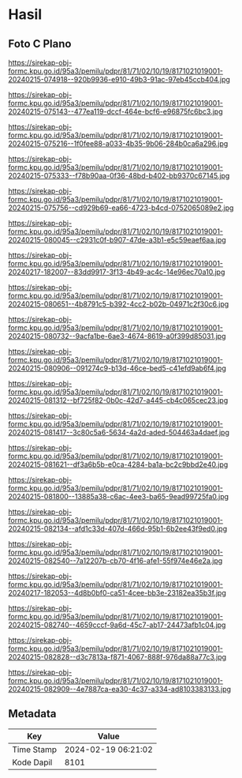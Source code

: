 # Hasil

## Foto C Plano

https://sirekap-obj-formc.kpu.go.id/95a3/pemilu/pdpr/81/71/02/10/19/8171021019001-20240215-074918--920b9936-e910-49b3-91ac-97eb45ccb404.jpg

https://sirekap-obj-formc.kpu.go.id/95a3/pemilu/pdpr/81/71/02/10/19/8171021019001-20240215-075143--477ea119-dccf-464e-bcf6-e96875fc6bc3.jpg

https://sirekap-obj-formc.kpu.go.id/95a3/pemilu/pdpr/81/71/02/10/19/8171021019001-20240215-075216--1f0fee88-a033-4b35-9b06-284b0ca6a296.jpg

https://sirekap-obj-formc.kpu.go.id/95a3/pemilu/pdpr/81/71/02/10/19/8171021019001-20240215-075333--f78b90aa-0f36-48bd-b402-bb9370c67145.jpg

https://sirekap-obj-formc.kpu.go.id/95a3/pemilu/pdpr/81/71/02/10/19/8171021019001-20240215-075756--cd929b69-ea66-4723-b4cd-0752065089e2.jpg

https://sirekap-obj-formc.kpu.go.id/95a3/pemilu/pdpr/81/71/02/10/19/8171021019001-20240215-080045--c2931c0f-b907-47de-a3b1-e5c59eaef6aa.jpg

https://sirekap-obj-formc.kpu.go.id/95a3/pemilu/pdpr/81/71/02/10/19/8171021019001-20240217-182007--83dd9917-3f13-4b49-ac4c-14e96ec70a10.jpg

https://sirekap-obj-formc.kpu.go.id/95a3/pemilu/pdpr/81/71/02/10/19/8171021019001-20240215-080651--4b8791c5-b392-4cc2-b02b-04971c2f30c6.jpg

https://sirekap-obj-formc.kpu.go.id/95a3/pemilu/pdpr/81/71/02/10/19/8171021019001-20240215-080732--9acfa1be-6ae3-4674-8619-a0f399d85031.jpg

https://sirekap-obj-formc.kpu.go.id/95a3/pemilu/pdpr/81/71/02/10/19/8171021019001-20240215-080906--091274c9-b13d-46ce-bed5-c41efd9ab6f4.jpg

https://sirekap-obj-formc.kpu.go.id/95a3/pemilu/pdpr/81/71/02/10/19/8171021019001-20240215-081312--bf725f82-0b0c-42d7-a445-cb4c065cec23.jpg

https://sirekap-obj-formc.kpu.go.id/95a3/pemilu/pdpr/81/71/02/10/19/8171021019001-20240215-081417--3c80c5a6-5634-4a2d-aded-504463a4daef.jpg

https://sirekap-obj-formc.kpu.go.id/95a3/pemilu/pdpr/81/71/02/10/19/8171021019001-20240215-081621--df3a6b5b-e0ca-4284-ba1a-bc2c9bbd2e40.jpg

https://sirekap-obj-formc.kpu.go.id/95a3/pemilu/pdpr/81/71/02/10/19/8171021019001-20240215-081800--13885a38-c6ac-4ee3-ba65-9ead99725fa0.jpg

https://sirekap-obj-formc.kpu.go.id/95a3/pemilu/pdpr/81/71/02/10/19/8171021019001-20240215-082134--afd1c33d-407d-466d-95b1-6b2ee43f9ed0.jpg

https://sirekap-obj-formc.kpu.go.id/95a3/pemilu/pdpr/81/71/02/10/19/8171021019001-20240215-082540--7a12207b-cb70-4f16-afe1-55f974e46e2a.jpg

https://sirekap-obj-formc.kpu.go.id/95a3/pemilu/pdpr/81/71/02/10/19/8171021019001-20240217-182053--4d8b0bf0-ca51-4cee-bb3e-23182ea35b3f.jpg

https://sirekap-obj-formc.kpu.go.id/95a3/pemilu/pdpr/81/71/02/10/19/8171021019001-20240215-082740--4659cccf-9a6d-45c7-ab17-24473afb1c04.jpg

https://sirekap-obj-formc.kpu.go.id/95a3/pemilu/pdpr/81/71/02/10/19/8171021019001-20240215-082828--d3c7813a-f871-4067-888f-976da88a77c3.jpg

https://sirekap-obj-formc.kpu.go.id/95a3/pemilu/pdpr/81/71/02/10/19/8171021019001-20240215-082909--4e7887ca-ea30-4c37-a334-ad8103383133.jpg


## Metadata

| Key        | Value               |
| ---------- | ------------------- |
| Time Stamp | 2024-02-19 06:21:02 |
| Kode Dapil | 8101                |



